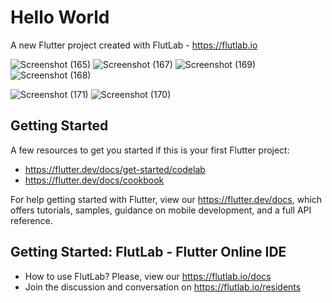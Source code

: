 # Hello World

A new Flutter project created with FlutLab - https://flutlab.io

![Screenshot (165)](https://github.com/SuganthManoharan725/TabBarView_Flutter/assets/133743755/ef5867f8-dcdd-46e2-a991-dada7e7b268b)
![Screenshot (167)](https://github.com/SuganthManoharan725/TabBarView_Flutter/assets/133743755/cc10ca19-9cf4-416a-ad5e-0af3d10131d1)
![Screenshot (169)](https://github.com/SuganthManoharan725/TabBarView_Flutter/assets/133743755/0f4e70e7-237a-4a21-b691-c10511093599)
![Screenshot (168)](https://github.com/SuganthManoharan725/TabBarView_Flutter/assets/133743755/694558ac-9e9c-47ab-b5cc-425c540f334d)

![Screenshot (171)](https://github.com/SuganthManoharan725/TabBarView_Flutter/assets/133743755/99bfc9e3-8b7e-4642-86e3-a4db9f87ce3e)
![Screenshot (170)](https://github.com/SuganthManoharan725/TabBarView_Flutter/assets/133743755/5f2a230d-833b-4188-8679-96fa0093d99d)


## Getting Started

A few resources to get you started if this is your first Flutter project:

- https://flutter.dev/docs/get-started/codelab
- https://flutter.dev/docs/cookbook

For help getting started with Flutter, view our
https://flutter.dev/docs, which offers tutorials,
samples, guidance on mobile development, and a full API reference.

## Getting Started: FlutLab - Flutter Online IDE

- How to use FlutLab? Please, view our https://flutlab.io/docs
- Join the discussion and conversation on https://flutlab.io/residents
